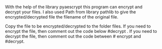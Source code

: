 With the help of the library pyaescrypt this program can encrypt and decrypt your files. I also used Path from library pathlib to give the encrypted/decrypted file the filename of the original file.

Copy the file to be encrypted/decrypted to the folder files.
If you need to encrypt the file, then comment out the code below #decrypt .
If you need to decrypt the file, then comment out the code between # encrypt and #decrypt.
